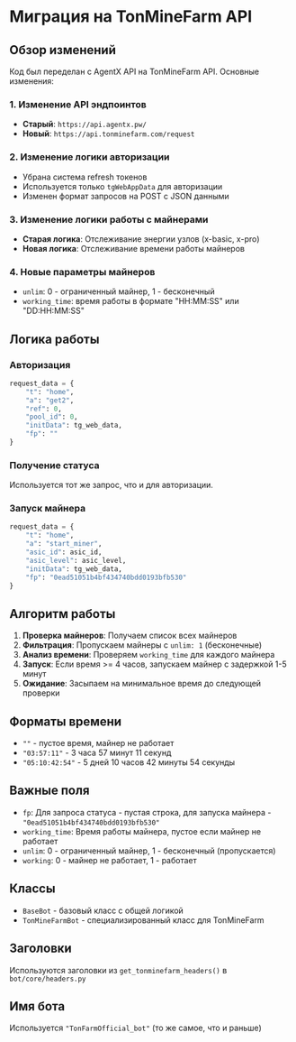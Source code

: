 # Миграция на TonMineFarm API

## Обзор изменений

Код был переделан с AgentX API на TonMineFarm API. Основные изменения:

### 1. Изменение API эндпоинтов
- **Старый**: `https://api.agentx.pw/`
- **Новый**: `https://api.tonminefarm.com/request`

### 2. Изменение логики авторизации
- Убрана система refresh токенов
- Используется только `tgWebAppData` для авторизации
- Изменен формат запросов на POST с JSON данными

### 3. Изменение логики работы с майнерами
- **Старая логика**: Отслеживание энергии узлов (x-basic, x-pro)
- **Новая логика**: Отслеживание времени работы майнеров

### 4. Новые параметры майнеров
- `unlim`: 0 - ограниченный майнер, 1 - бесконечный
- `working_time`: время работы в формате "HH:MM:SS" или "DD:HH:MM:SS"

## Логика работы

### Авторизация
```python
request_data = {
    "t": "home",
    "a": "get2", 
    "ref": 0,
    "pool_id": 0,
    "initData": tg_web_data,
    "fp": ""
}
```

### Получение статуса
Используется тот же запрос, что и для авторизации.

### Запуск майнера
```python
request_data = {
    "t": "home",
    "a": "start_miner",
    "asic_id": asic_id,
    "asic_level": asic_level,
    "initData": tg_web_data,
    "fp": "0ead51051b4bf434740bdd0193bfb530"
}
```

## Алгоритм работы

1. **Проверка майнеров**: Получаем список всех майнеров
2. **Фильтрация**: Пропускаем майнеры с `unlim: 1` (бесконечные)
3. **Анализ времени**: Проверяем `working_time` для каждого майнера
4. **Запуск**: Если время >= 4 часов, запускаем майнер с задержкой 1-5 минут
5. **Ожидание**: Засыпаем на минимальное время до следующей проверки

## Форматы времени

- `""` - пустое время, майнер не работает
- `"03:57:11"` - 3 часа 57 минут 11 секунд
- `"05:10:42:54"` - 5 дней 10 часов 42 минуты 54 секунды

## Важные поля

- `fp`: Для запроса статуса - пустая строка, для запуска майнера - `"0ead51051b4bf434740bdd0193bfb530"`
- `working_time`: Время работы майнера, пустое если майнер не работает
- `unlim`: 0 - ограниченный майнер, 1 - бесконечный (пропускается)
- `working`: 0 - майнер не работает, 1 - работает

## Классы

- `BaseBot` - базовый класс с общей логикой
- `TonMineFarmBot` - специализированный класс для TonMineFarm

## Заголовки

Используются заголовки из `get_tonminefarm_headers()` в `bot/core/headers.py`

## Имя бота

Используется `"TonFarmOfficial_bot"` (то же самое, что и раньше)
